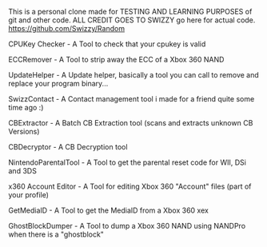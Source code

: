 
This is a personal clone made for TESTING AND LEARNING PURPOSES of git and other code.
ALL CREDIT GOES TO SWIZZY go here for actual code. https://github.com/Swizzy/Random

CPUKey Checker - A Tool to check that your cpukey is valid

ECCRemover - A Tool to strip away the ECC of a Xbox 360 NAND

UpdateHelper - A Update helper, basically a tool you can call to remove and replace your program binary...

SwizzContact - A Contact management tool i made for a friend quite some time ago :)

CBExtractor - A Batch CB Extraction tool (scans and extracts unknown CB Versions)

CBDecryptor - A CB Decryption tool

NintendoParentalTool - A Tool to get the parental reset code for WII, DSi and 3DS

x360 Account Editor - A Tool for editing Xbox 360 "Account" files (part of your profile)

GetMediaID - A Tool to get the MediaID from a Xbox 360 xex

GhostBlockDumper - A Tool to dump a Xbox 360 NAND using NANDPro when there is a "ghostblock"
